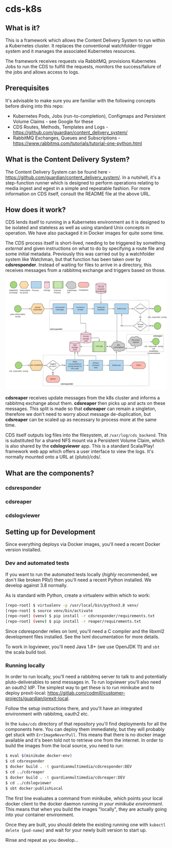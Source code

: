 # cds-k8s

## What is it?

This is a framework which allows the Content Delivery System to run within a Kubernetes cluster.
It replaces the conventional watchfolder-trigger system and it manages the associated
Kubernetes resources.

The framework receives requests via RabbitMQ, provisions Kubernetes Jobs to run the CDS to fulfill the requests, monitors
the success/failure of the jobs and allows access to logs.

## Prerequisites

It's advisable to make sure you are familiar with the following concepts before diving into this repo:

- Kubernetes Pods, Jobs (run-to-completion), Configmaps and Persistent Volume Claims - see Google for these
- CDS Routes, Methods, Templates and Logs - https://github.com/guardian/content_delivery_system/
- RabbitMQ Exchanges, Queues and Subscriptions - https://www.rabbitmq.com/tutorials/tutorial-one-python.html

## What is the Content Delivery System?

The Content Delivery System can be found here - https://github.com/guardian/content_delivery_system/.  In a nutshell, 
it's a step-function runner which is designed to perform operations relating to media ingest and egest in a simple and
repeatable fashion.  For more information on CDS itself, consult the README file at the above URL.

## How does it work?

CDS lends itself to running in a Kubernetes environment as it is designed to be isolated and stateless as well as using
standard Unix concepts in operation.  We have also packaged it in Docker images for quite some time.

The CDS process itself is short-lived, needing to be triggered by something _external_ and given instructions on what
to do by specifying a route file and some initial metadata.  Previously this was carried out by a watchfolder system like
Watchman, but that function has been taken over by **cdsresponder**.  Instead of waiting for files to arrive in a directory,
this receives messages from a rabbitmq exchange and triggers based on those.

![](system%20functions.png)

**cdsreaper** receives update messages from the k8s cluster and informs a rabbitmq exchange about them.  **cdsreaper**
then picks up and acts on these messages.  This split is made so that **cdsreaper** can remain a singleton, therefore
we don't need to worry about message de-duplication, but **cdsreaper** can be scaled up as necessary to process more at 
the same time.

CDS itself outputs log files into the filesystem, at `/var/log/cds_backend`.  This is substituted for a shared NFS mount via
a Persistent Volume Claim, which is also shared by the **cdslogviewer** app.
This is a standard Scala/Play! framework web app which offers a user interface to view the logs.  It's normally mounted
onto a URL at {pluto}/cds/.

## What are the components?

### cdsresponder
### cdsreaper
### cdslogviewer

## Setting up for Development

Since everything deploys via Docker images, you'll need a recent Docker version installed.

### Dev and automated tests
If you want to run the automated tests locally (_highly_ recommended, we don't like broken PRs!) then you'll need
a recent Python installed.  We develop against 3.8 normally.

As is standard with Python, create a virtualenv within which to work:

```bash
[repo-root] $ virtualenv -p /usr/local/bin/python3.8 venv/
[repo-root] $ source venv/bin/activate
[repo-root] (venv) $ pip install -r cdsresponder/requirements.txt
[repo-root] (venv) $ pip install -r reaper/requirements.txt
```

Since cdsresponder relies on lxml, you'll need a C compiler and the libxml2 development files installed.  See the
lxml documentation for more details.

To work in logviewer, you'll need Java 1.8+ (we use OpenJDK 11) and `sbt` the scala build tool.

### Running locally
In order to run locally, you'll need a rabbitmq server to talk to and potentially pluto-deliverables to send messages in.
To run logviewer you'll also need an oauth2 IdP.
The simplest way to get these is to run minikube and to deploy prexit-local: https://gitlab.com/codmill/customer-projects/guardian/prexit-local.

Follow the setup instructions there, and you'll have an integrated environment with rabbitmq, oauth2 etc.

In the `kube/cds` directory of that repository you'll find deployments for all the components here.  You can deploy them
immediately, but they will probably get stuck with `ErrImageNeverPull`.  This means that there is no docker image
available and it's been told not to retrieve one from the internet.  In order to build the images from the local source,
you need to run:

```bash
$ eval $(minikube docker-env)
$ cd cdsresponder
$ docker build . -t guardianmultimedia/cdsresponder:DEV
$ cd ../cdsreaper
$ docker build . -t guardianmultimedia/cdsreaper:DEV
$ cd ../cdslogviewer
$ sbt docker:publishLocal
```

The first line evaluates a command from minikube, which points your local docker client to the docker daemon running
_in your minikube environment_.  This means that when you build the images "locally", they are actually going into your
container environment.

Once they are built, you should delete the existing running one with `kubectl delete {pod-name}` and wait for your newly
built version to start up.

Rinse and repeat as you develop...